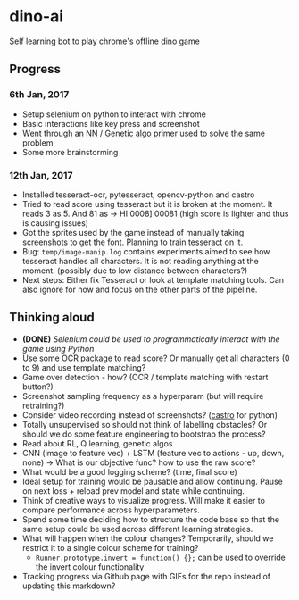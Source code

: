 # dino-ai
Self learning bot to play chrome's offline dino game

## Progress
### 6th Jan, 2017
* Setup selenium on python to interact with chrome
* Basic interactions like key press and screenshot
* Went through an [NN / Genetic algo primer](https://www.youtube.com/watch?v=P7XHzqZjXQs) used to solve the same problem
* Some more brainstorming

### 12th Jan, 2017
* Installed tesseract-ocr, pytesseract, opencv-python and castro
* Tried to read score using tesseract but it is broken at the moment. It reads 3 as 5. And 81 as -> HI 0008] 00081 (high score is lighter and thus is causing issues)
* Got the sprites used by the game instead of manually taking screenshots to get the font. Planning to train tesseract on it.
* Bug: `temp/image-manip.log` contains experiments aimed to see how tesseract handles all characters. It is not reading anything at the moment. (possibly due to low distance between characters?)
* Next steps: Either fix Tesseract or look at template matching tools. Can also ignore for now and focus on the other parts of the pipeline.

## Thinking aloud

* **(DONE)** _Selenium could be used to programmatically interact with the game using Python_
* Use some OCR package to read score? Or manually get all characters (0 to 9) and use template matching?
* Game over detection - how? (OCR / template matching with restart button?)
* Screenshot sampling frequency as a hyperparam (but will require retraining?)
* Consider video recording instead of screenshots? ([castro](https://pypi.python.org/pypi/castro/) for python)
* Totally unsupervised so should not think of labelling obstacles? Or should we do some feature engineering to bootstrap the process?
* Read about RL, Q learning, genetic algos
* CNN (image to feature vec) + LSTM (feature vec to actions - up, down, none) -> What is our objective func? how to use the raw score?
* What would be a good logging scheme? (time, final score)
* Ideal setup for training would be pausable and allow continuing. Pause on next loss + reload prev model and state while continuing.
* Think of creative ways to visualize progress. Will make it easier to compare performance across hyperparameters.
* Spend some time deciding how to structure the code base so that the same setup could be used across different learning strategies.
* What will happen when the colour changes? Temporarily, should we restrict it to a single colour scheme for training?
    * `Runner.prototype.invert = function() {};` can be used to override the invert colour functionality
* Tracking progress via Github page with GIFs for the repo instead of updating this markdown?